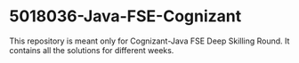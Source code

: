 # 5018036-Java-FSE-Cognizant
This repository is meant only for Cognizant-Java FSE Deep Skilling Round. It contains all the solutions for different weeks.
